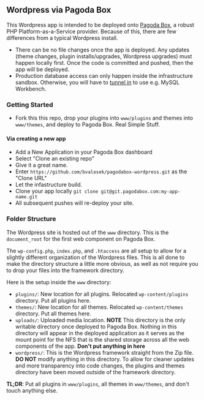 ## Wordpress via Pagoda Box

This Wordpress app is intended to be deployed onto [Pagoda
Box](https://pagodabox.com/), a robust PHP Platform-as-a-Service provider.
Because of this, there are few differences from a typical Wordpress install.

* There can be no file changes once the app is deployed. Any updates (theme
  changes, plugin installs/upgrades, Wordpress upgrades) must happen locally
  first. Once the code is committed and pushed, then the app will be deployed.
* Production database access can only happen inside the infrastructure sandbox.
  Otherwise, you will have to
  [tunnel in](http://help.pagodabox.com/customer/portal/articles/175427) to use
  e.g. MySQL Workbench.

### Getting Started

* Fork this this repo, drop your plugins into `www/plugins` and themes into
  `www/themes`, and deploy to Pagoda Box. Real Simple Stuff.

#### Via creating a new app

* Add a New Application in your Pagoda Box dashboard
* Select "Clone an existing repo"
* Give it a great name.
* Enter `https://github.com/bvalosek/pagodabox-wordpress.git` as the "Clone URL"
* Let the infastructure build.
* Clone your app locally `git clone git@git.pagodabox.com:my-app-name.git`
* All subsequent pushes will re-deploy your site.

### Folder Structure

The Wordpress site is hosted out of the `www` directory. This is the
`document_root` for the first web component on Pagoda Box.

The `wp-config.php`, `index.php`, and `.htaccess` are all setup to allow for a
slightly different organization of the Wordpress files. This is all done to
make the directory structure a little more obvious, as well as not require you
to drop your files into the framework directory.

Here is the setup inside the `www` directory:

* `plugins/`: New location for all plugins. Relocated `wp-content/plugins`
  directory. Put all plugins here.
* `themes/`: New location for all themes. Relocated `wp-content/themes`
  directory. Put all themes here.
* `uploads/`: Uploaded media location. **NOTE** This directory is the only
  writable directory once deployed to Pagoda Box. Nothing in this directory
  will appear in the deployed application as it serves as the mount point for
  the NFS that is the shared storage across all the web components of the app.
  **Don't put anything in here**
* `wordpress/`: This is the Wordpress framework straight from the Zip file.
  **DO NOT** modify anything in this directory. To allow for cleaner updates
  and more transparency into code changes, the plugins and themes directory
  have been moved outside of the framework directory.

**TL;DR**: Put all plugins in `www/plugins`, all themes in `www/themes`, and
don't touch anything else.
